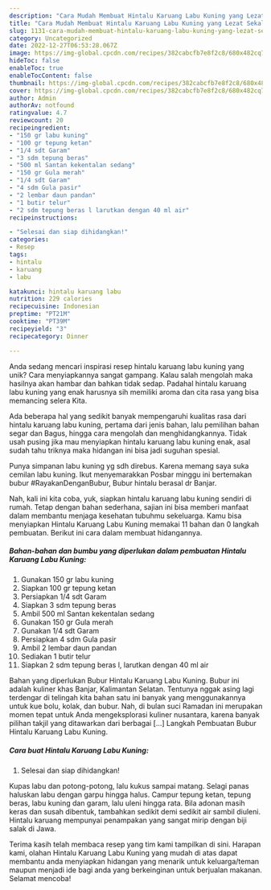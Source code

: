 ```yaml
---
description: "Cara Mudah Membuat Hintalu Karuang Labu Kuning yang Lezat Sekali"
title: "Cara Mudah Membuat Hintalu Karuang Labu Kuning yang Lezat Sekali"
slug: 1131-cara-mudah-membuat-hintalu-karuang-labu-kuning-yang-lezat-sekali
category: Uncategorized
date: 2022-12-27T06:53:28.067Z
image: https://img-global.cpcdn.com/recipes/382cabcfb7e8f2c8/680x482cq70/hintalu-karuang-labu-kuning-foto-resep-utama.jpg
hideToc: false
enableToc: true
enableTocContent: false
thumbnail: https://img-global.cpcdn.com/recipes/382cabcfb7e8f2c8/680x482cq70/hintalu-karuang-labu-kuning-foto-resep-utama.jpg
cover: https://img-global.cpcdn.com/recipes/382cabcfb7e8f2c8/680x482cq70/hintalu-karuang-labu-kuning-foto-resep-utama.jpg
author: Admin
authorAv: notfound
ratingvalue: 4.7
reviewcount: 20
recipeingredient:
- "150 gr labu kuning"
- "100 gr tepung ketan"
- "1/4 sdt Garam"
- "3 sdm tepung beras"
- "500 ml Santan kekentalan sedang"
- "150 gr Gula merah"
- "1/4 sdt Garam"
- "4 sdm Gula pasir"
- "2 lembar daun pandan"
- "1 butir telur"
- "2 sdm tepung beras l larutkan dengan 40 ml air"
recipeinstructions:

- "Selesai dan siap dihidangkan!"
categories:
- Resep
tags:
- hintalu
- karuang
- labu

katakunci: hintalu karuang labu 
nutrition: 229 calories
recipecuisine: Indonesian
preptime: "PT21M"
cooktime: "PT39M"
recipeyield: "3"
recipecategory: Dinner

---
```





Anda sedang mencari inspirasi resep hintalu karuang labu kuning yang unik? Cara menyiapkannya sangat gampang. Kalau salah mengolah maka hasilnya akan hambar dan bahkan tidak sedap. Padahal hintalu karuang labu kuning yang enak harusnya sih memiliki aroma dan cita rasa yang bisa memancing selera Kita.





Ada beberapa hal yang sedikit banyak mempengaruhi kualitas rasa dari hintalu karuang labu kuning, pertama dari jenis bahan, lalu pemilihan bahan segar dan Bagus, hingga cara mengolah dan menghidangkannya. Tidak usah pusing jika mau menyiapkan hintalu karuang labu kuning enak,      asal sudah tahu triknya maka hidangan ini bisa jadi suguhan spesial.














Punya simpanan labu kuning yg sdh direbus. Karena memang saya suka cemilan labu kuning. Ikut menyemarakkan Posbar minggu ini bertemakan bubur #RayakanDenganBubur, Bubur hintalu berasal dr Banjar.






Nah, kali ini kita coba, yuk, siapkan hintalu karuang labu kuning sendiri di rumah. Tetap dengan bahan sederhana, sajian ini bisa memberi manfaat dalam membantu menjaga kesehatan tubuhmu sekeluarga. Kamu bisa menyiapkan Hintalu Karuang Labu Kuning memakai 11 bahan dan 0 langkah pembuatan. Berikut ini cara dalam membuat hidangannya.

<!--inarticleads1-->

##### Bahan-bahan dan bumbu yang diperlukan dalam pembuatan Hintalu Karuang Labu Kuning:

1. Gunakan 150 gr labu kuning
1. Siapkan 100 gr tepung ketan
1. Persiapkan 1/4 sdt Garam
1. Siapkan 3 sdm tepung beras
1. Ambil 500 ml Santan kekentalan sedang
1. Gunakan 150 gr Gula merah
1. Gunakan 1/4 sdt Garam
1. Persiapkan 4 sdm Gula pasir
1. Ambil 2 lembar daun pandan
1. Sediakan 1 butir telur
1. Siapkan 2 sdm tepung beras l, larutkan dengan 40 ml air


Bahan yang diperlukan Bubur Hintalu Karuang Labu Kuning. Bubur ini adalah kuliner khas Banjar, Kalimantan Selatan. Tentunya nggak asing lagi terdengar di telingah kita bahan satu ini banyak yang menggunakannya untuk kue bolu, kolak, dan bubur. Nah, di bulan suci Ramadan ini merupakan momen tepat untuk Anda mengeksplorasi kuliner nusantara, karena banyak pilihan takjil yang ditawarkan dari berbagai […] Langkah Pembuatan Bubur Hintalu Karuang Labu Kuning. 

<!--inarticleads2-->

##### Cara buat Hintalu Karuang Labu Kuning:


1. Selesai dan siap dihidangkan!

Kupas labu dan potong-potong, lalu kukus sampai matang. Selagi panas haluskan labu dengan garpu hingga halus. Campur tepung ketan, tepung beras, labu kuning dan garam, lalu uleni hingga rata. Bila adonan masih keras dan susah dibentuk, tambahkan sedikit demi sedikit air sambil diuleni. Hintalu karuang mempunyai penampakan yang sangat mirip dengan biji salak di Jawa. 

Terima kasih telah membaca resep yang tim kami tampilkan di sini. Harapan kami, olahan Hintalu Karuang Labu Kuning yang mudah di atas dapat membantu anda menyiapkan hidangan yang menarik untuk keluarga/teman maupun menjadi ide bagi anda yang berkeinginan untuk berjualan makanan. Selamat mencoba!
